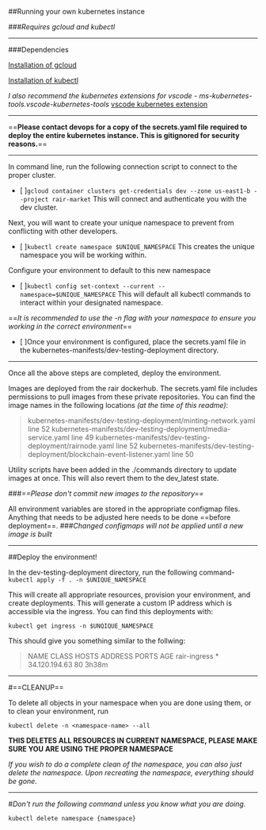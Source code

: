 ##Running your own kubernetes instance


###*Requires gcloud and kubectl*

---

###Dependencies

[Installation of gcloud](https://cloud.google.com/sdk/docs/install)

[Installation of kubectl](https://kubernetes.io/docs/tasks/tools/)

*I also recommend the kubernetes extensions for vscode - ms-kubernetes-tools.vscode-kubernetes-tools*
[vscode kubernetes extension](https://marketplace.visualstudio.com/items?itemName=ms-kubernetes-tools.vscode-kubernetes-tools)

---

==**Please contact devops for a copy of the secrets.yaml file required to deploy the entire kubernetes instance.  This is gitignored for security reasons.**==

---


In command line, run the following connection script to connect to the proper cluster.
- [ ]`gcloud container clusters get-credentials dev --zone us-east1-b --project rair-market`
This will connect and authenticate you with the dev cluster.


Next, you will want to create your unique namespace to prevent from conflicting with other developers.
- [ ]`kubectl create namespace $UNIQUE_NAMESPACE`
This creates the unique namespace you will be working within.


Configure your environment to default to this new namespace
- [ ]`kubectl config set-context --current --namespace=$UNIQUE_NAMESPACE`
This will default all kubectl commands to interact within your designated namespace.

==*It is recommended to use the -n flag with your namespace to ensure you working in the correct environment*==

- [ ]Once your environment is configured, place the secrets.yaml file in the kubernetes-manifests/dev-testing-deployment directory.

---

Once all the above steps are completed, deploy the environment.

Images are deployed from the rair dockerhub.  The secrets.yaml file includes permissions to pull images from these private repositories.  You can find the image names in the following locations *(at the time of this readme)*:

> kubernetes-manifests/dev-testing-deployment/minting-network.yaml line 52
kubernetes-manifests/dev-testing-deployment/media-service.yaml line 49
kubernetes-manifests/dev-testing-deployment/rairnode.yaml line 52
kubernetes-manifests/dev-testing-deployment/blockchain-event-listener.yaml line 50

Utility scripts have been added in the ./commands directory to update images at once.  This will also revert them to the dev_latest state.

###*==Please don't commit new images to the repository==*

All environment variables are stored in the appropriate configmap files.  Anything that needs to be adjusted here needs to be done ==before deployment==. 
###*Changed configmaps will not be applied until a new image is built*

---

##Deploy the environment!

In the dev-testing-deployment directory, run the following command-
`kubectl apply -f . -n $UNIQUE_NAMESPACE`

This will create all appropriate resources, provision your environment, and create deployments.  This will generate a custom IP address which is accessible via the ingress.  You can find this deployments with:

`kubectl get ingress -n $UNQIQUE_NAMESPACE`

This should give you something similar to the follwing:

> NAME           CLASS    HOSTS   ADDRESS         PORTS   AGE
> rair-ingress   <none>   *       34.120.194.63   80      3h38m

---

#==CLEANUP==

To delete all objects in your namespace when you are done using them, or to clean your environment, run

`kubectl delete -n <namespace-name> --all`

**THIS DELETES ALL RESOURCES IN CURRENT NAMESPACE, PLEASE MAKE SURE YOU ARE USING THE PROPER NAMESPACE**

*If you wish to do a complete clean of the namespace, you can also just delete the namespace.  Upon recreating the namespace, everything should be gone.*

---

#*Don't run the following command unless you know what you are doing.*

`kubectl delete namespace {namespace}`